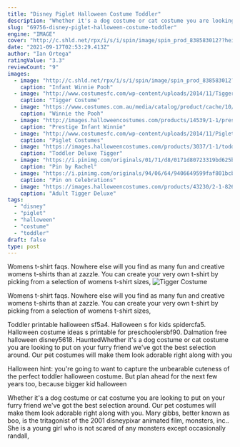 ```yaml
---
title: "Disney Piglet Halloween Costume Toddler"
description: "Whether it's a dog costume or cat costume you are looking to put on your furry friend we've got the best selection around. Our pet costumes will make them look adorable right along with you"
slug: "69756-disney-piglet-halloween-costume-toddler"
engine: "IMAGE"
cover: "http://c.shld.net/rpx/i/s/i/spin/image/spin_prod_838583012??hei=64&wid=64&qlt=50"
date: "2021-09-17T02:53:29.413Z"
author: "Ian Ortega"
ratingValue: "3.3"
reviewCount: "9"
images:
  - image: "http://c.shld.net/rpx/i/s/i/spin/image/spin_prod_838583012??hei=64&wid=64&qlt=50"
    caption: "Infant Winnie Pooh"
  - image: "http://www.costumesfc.com/wp-content/uploads/2014/11/Tigger-Costume-for-Kids.jpg"
    caption: "Tigger Costume"
  - image: "https://www.costumes.com.au/media/catalog/product/cache/10/image/5e06319eda06f020e43594a9c230972d/8/0/800381_4/Winnie-the-Pooh-Frilly-Piglet-Toddler-_-Child-Girl-s-Costume--Disguise-BSDS-800381-31.jpg"
    caption: "Winnie the Pooh"
  - image: "http://images.halloweencostumes.com/products/14539/1-1/prestige-infant-winnie-the-pooh-costume.jpg"
    caption: "Prestige Infant Winnie"
  - image: "http://www.costumesfc.com/wp-content/uploads/2014/11/Piglet-Toddler-Costume.jpg"
    caption: "Piglet Costumes"
  - image: "https://images.halloweencostumes.com/products/3037/1-1/toddler-deluxe-tigger-costume.jpg"
    caption: "Toddler Deluxe Tigger"
  - image: "https://i.pinimg.com/originals/01/71/d8/0171d80723319bd625b3e825c8b7cc7a.jpg"
    caption: "Pin by Rachel"
  - image: "https://i.pinimg.com/originals/94/06/64/9406649599faf801bcb06d6bd1552cd3.jpg"
    caption: "Pin on Celebrations"
  - image: "https://images.halloweencostumes.com/products/43230/2-1-82624/tigger-deluxe-adult-costume.jpg"
    caption: "Adult Tigger Deluxe"
tags:
  - "disney"
  - "piglet"
  - "halloween"
  - "costume"
  - "toddler"
draft: false
type: post
---
```


Womens t-shirt faqs. Nowhere else will you find as many fun and creative womens t-shirts than at zazzle. You can create your very own t-shirt by picking from a selection of womens t-shirt sizes,
![Tigger Costume](http://www.costumesfc.com/wp-content/uploads/2014/11/Tigger-Costume-for-Kids.jpg "Tigger Costume")

Womens t-shirt faqs. Nowhere else will you find as many fun and creative womens t-shirts than at zazzle. You can create your very own t-shirt by picking from a selection of womens t-shirt sizes,
<!--inArticleAds-->

<!--galleryOne-->

Toddler printable halloween sf5a4. Halloween s for kids spidercfa5.  Halloween costume ideas s printable for preschoolersbf90. Dalmation free halloween disney5618. HauntedWhether it's a dog costume or cat costume you are looking to put on your furry friend we've got the best selection around. Our pet costumes will make them look adorable right along with you
<!--inArticleAds-->

<!--galleryTwo-->

Halloween hint: you're going to want to capture the unbearable cuteness of the perfect toddler halloween costume. But plan ahead for the next few years too, because bigger kid halloween
<!--galleryThree-->

Whether it's a dog costume or cat costume you are looking to put on your furry friend we've got the best selection around. Our pet costumes will make them look adorable right along with you. Mary gibbs, better known as boo, is the tritagonist of the 2001 disneypixar animated film, monsters, inc.. She is a young girl who is not scared of any monsters except occasionally randall,